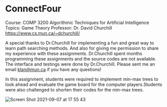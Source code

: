 # ConnectFour

Course: COMP 3200 Algorithmic Techniques for Artificial Intelligence
Topics: Game Theory
Professor: Dr. David Churchill https://www.cs.mun.ca/~dchurchill/

A special thanks to Dr.Churchill for implementing a fun and great way to learn path searching methods. And also for giving me permission to share my experience with these assignments. Dr.Churchill spent months programming these assignments and the source codes are not available. The interface and testings were done by Dr.Churchill. Please sent me an email klan@mun.ca if you have any questions!

In this assignment, students were required to implement min-max trees to look ahead and evaluate the game board for the computer players.Students were also challenged to shorten their codes for the min-max trees.


![Screen Shot 2021-09-07 at 17 55 43](https://user-images.githubusercontent.com/66441548/132406376-a84188b6-4629-43bc-ba50-d57cd43ced61.png)


